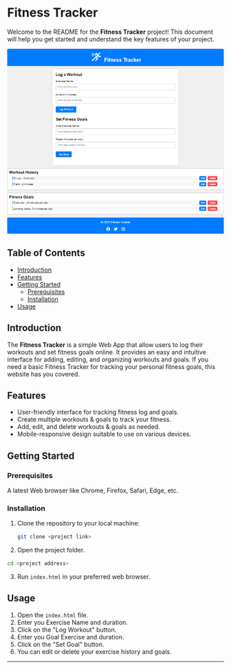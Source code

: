 # Fitness Tracker

Welcome to the README for the **Fitness Tracker** project! This document will help you get started and understand the key features of your project.

![Fitness Tracker](./assets/Full_with_data.png)

## Table of Contents
- [Introduction](#introduction)
- [Features](#features)
- [Getting Started](#getting-started)
  - [Prerequisites](#prerequisites)
  - [Installation](#installation)
- [Usage](#usage)

## Introduction

The **Fitness Tracker** is a simple Web App that allow users to log their workouts and set fitness goals online. It provides an easy and intuitive interface for adding, editing, and organizing workouts and goals. If you need a basic Fitness Tracker for tracking your personal fitness goals, this website has you covered.

## Features

- User-friendly interface for tracking fitness log and goals.
- Create multiple workouts & goals to track your fitness.
- Add, edit, and delete workouts & goals as needed.
- Mobile-responsive design suitable to use on various devices.

## Getting Started

### Prerequisites

A latest Web browser like Chrome, Firefox, Safari, Edge, etc.

### Installation

1. Clone the repository to your local machine:

   ```bash
   git clone <project link>

2. Open the project folder.

```bash
cd <project address>
```

3. Run `index.html` in your preferred web browser.

## Usage

1. Open the `index.html` file.
2. Enter you Exercise Name and duration.
3. Click on the "Log Workout" button.
4. Enter you Goal Exercise and duration.
5. Click on the "Set Goal" button.
6. You can edit or delete your exercise history and goals.
---
